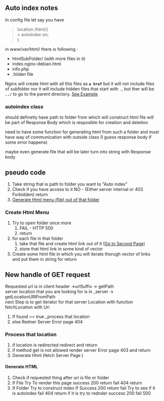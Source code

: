## Auto index notes
In config file let say you have   

> location /html/{  
	> autoindex on;  
>}
>

in www/var/html/ there is following :  
* htmlSubFolder/ (with more files in it)
* index.nginx-debian.html
* info.php 
* .hiiden file 

Nginx will create html with all this files as **`a href`** but it will not include files of subfolder nor it will include hidden files that start with `.`, but ther will be **`../`** to go to the parent directory.
[See Example](nginxAutoindex.html)



### autoindex class
should definetly have path to folder from which will construct html file 
will be part of Response Body which is resposible for creation and deletion

need to have some function for generating html from such a folder and must have way of communication with outside class (I guess response body if some error happens)

maybe even generate file that will be later turn into string with Response body


## pseudo code 
1. Take string that is path to folder you want to "Auto index"
2. Check if you have access to it
	NO - (Either server internal or 403 Forbidden)
	return 
3. [Generate Html menu (file) out of that folder](#create-html-menu)


### Create Html Menu
1. Try to open folder once more   
	1. FAIL - HTTP 500
	2. return 
2. for each file in that folder 
	1. take that file and create html link out of it
	(<a href="second.html">Go to Second Page</a>)
	2. store that html link in some kind of vector
3. Create some html file in which you will iterate thorugh vector of links and put them in string for return


## New handle of GET request 

Requested url is in client header ->urlSuffix -> getPath  
server location that you are looking for is in _server -> getLocationURIFromPath  
next Step is to get iterator for that server Location with function fetchLocation with Uri

1. If found == true 
	_process that location 
2. else 
	Redner Server Error page 404

### Process that location 
1. if location is redirected 
	redirect and return 
2. if method get is not allowed 
	render server Error page 403 and return 
3. Generate Html (fetch Server Page )

#### Generate HTML 
1. Check if requested thing after uri is file or folder 
2. If File
	Try To render this page 
	success 200 return 
	fail 404 return 
3. If Folder 
	Try to construct index 
	If Success 200 retunr 
	fail
		Try to see if it is autoindex 
		fail 404 return 
		if it is try to rednder
		success 200 
		fail 500 

